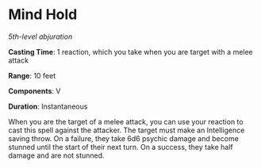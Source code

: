 # Mind Hold
*5th-level abjuration*

**Casting Time**: 1 reaction, which you take when you are target with a melee attack

**Range**: 10 feet

**Components**: V

**Duration**: Instantaneous

When you are the target of a melee attack, you can use your reaction to cast this spell against the attacker. The target must make an Intelligence saving throw. On a failure, they take 6d6 psychic damage and become stunned until the start of their next turn. On a success, they take half damage and are not stunned.

